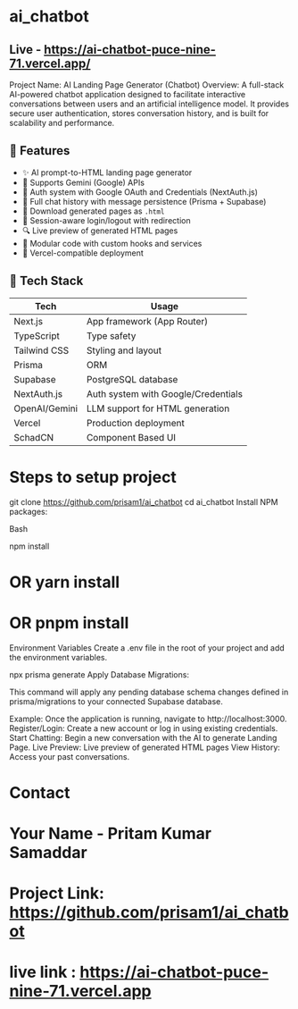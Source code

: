 # ai_chatbot 

## Live - https://ai-chatbot-puce-nine-71.vercel.app/

Project Name: AI Landing Page Generator (Chatbot)
Overview:
A full-stack AI-powered chatbot application designed to facilitate interactive conversations between users and an artificial intelligence model. It provides secure user authentication, stores conversation history, and is built for scalability and performance.

## 🚀 Features

- ✨ AI prompt-to-HTML landing page generator
- 🧠 Supports Gemini (Google) APIs
- 🔐 Auth system with Google OAuth and Credentials (NextAuth.js)
- 📜 Full chat history with message persistence (Prisma + Supabase)
- 💾 Download generated pages as `.html`
- 🔁 Session-aware login/logout with redirection
- 🔍 Live preview of generated HTML pages
- 🧩 Modular code with custom hooks and services
- 🎯 Vercel-compatible deployment


## 🧰 Tech Stack

| Tech             | Usage                                     |
|------------------|--------------------------------------------|
| Next.js          | App framework (App Router)                |
| TypeScript       | Type safety                                |
| Tailwind CSS     | Styling and layout                         |
| Prisma           | ORM                                        |
| Supabase         | PostgreSQL database                        |
| NextAuth.js      | Auth system with Google/Credentials        |
| OpenAI/Gemini    | LLM support for HTML generation            |
| Vercel           | Production deployment   
| SchadCN          | Component Based UI


# Steps to setup project
 
git clone https://github.com/prisam1/ai_chatbot
cd ai_chatbot
Install NPM packages:

Bash

npm install
# OR yarn install
# OR pnpm install
Environment Variables
Create a .env file in the root of your project and add the environment variables.
 
npx prisma generate
Apply Database Migrations:

This command will apply any pending database schema changes defined in prisma/migrations to your connected Supabase database.
 
Example:
Once the application is running, navigate to http://localhost:3000.
Register/Login: Create a new account or log in using existing credentials.
Start Chatting: Begin a new conversation with the AI to generate Landing Page.
Live Preview: Live preview of generated HTML pages
View History: Access your past conversations.
 

# Contact
# Your Name - Pritam Kumar Samaddar
# Project Link: https://github.com/prisam1/ai_chatbot
# live link : https://ai-chatbot-puce-nine-71.vercel.app